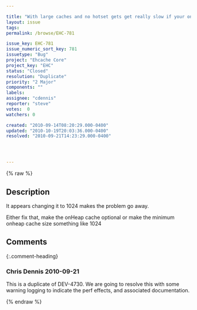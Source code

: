 ```yaml
---

title: "With large caches and no hotset gets get really slow if your onHeap cache is 1"
layout: issue
tags: 
permalink: /browse/EHC-781

issue_key: EHC-781
issue_numeric_sort_key: 781
issuetype: "Bug"
project: "Ehcache Core"
project_key: "EHC"
status: "Closed"
resolution: "Duplicate"
priority: "2 Major"
components: ""
labels: 
assignee: "cdennis"
reporter: "steve"
votes:  0
watchers: 0

created: "2010-09-14T08:20:29.000-0400"
updated: "2010-10-19T20:03:36.000-0400"
resolved: "2010-09-21T14:23:29.000-0400"




---
```


{% raw %}

## Description

<div markdown="1" class="description">

It appears changing it to 1024 makes the problem go away.

Either fix that, make the onHeap cache optional or make the minimum onheap cache size something like 1024

</div>

## Comments


{:.comment-heading}
### **Chris Dennis** <span class="date">2010-09-21</span>

<div markdown="1" class="comment">

This is a duplicate of DEV-4730.  We are going to resolve this with some warning logging to indicate the perf effects, and associated documentation.

</div>



{% endraw %}
